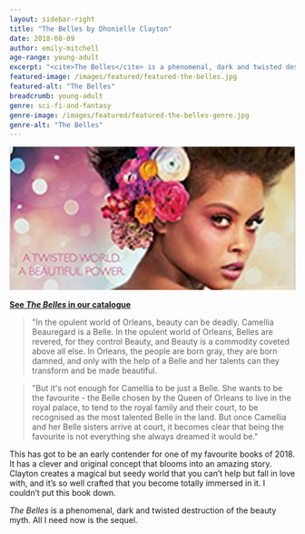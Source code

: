 ```yaml
---
layout: sidebar-right
title: "The Belles by Dhonielle Clayton"
date: 2018-08-09
author: emily-mitchell
age-range: young-adult
excerpt: "<cite>The Belles</cite> is a phenomenal, dark and twisted destruction of the beauty myth."
featured-image: /images/featured/featured-the-belles.jpg
featured-alt: "The Belles"
breadcrumb: young-adult
genre: sci-fi-and-fantasy
genre-image: /images/featured/featured-the-belles-genre.jpg
genre-alt: "The Belles"
---
```


![The Belles](/images/featured/featured-the-belles.jpg)

**[See <cite>The Belles</cite> in our catalogue](https://suffolk.spydus.co.uk/cgi-bin/spydus.exe/ENQ/OPAC/BIBENQ?BRN=2322965)**

> "In the opulent world of Orleans, beauty can be deadly. Camellia Beauregard is a Belle. In the opulent world of Orleans, Belles are revered, for they control Beauty, and Beauty is a commodity coveted above all else. In Orleans, the people are born gray, they are born damned, and only with the help of a Belle and her talents can they transform and be made beautiful.

> "But it's not enough for Camellia to be just a Belle. She wants to be the favourite - the Belle chosen by the Queen of Orleans to live in the royal palace, to tend to the royal family and their court, to be recognised as the most talented Belle in the land. But once Camellia and her Belle sisters arrive at court, it becomes clear that being the favourite is not everything she always dreamed it would be."

This has got to be an early contender for one of my favourite books of 2018. It has a clever and original concept that blooms into an amazing story. Clayton creates a magical but seedy world that you can’t help but fall in love with, and it’s so well crafted that you become totally immersed in it. I couldn’t put this book down.

<cite>The Belles</cite> is a phenomenal, dark and twisted destruction of the beauty myth. All I need now is the sequel.
